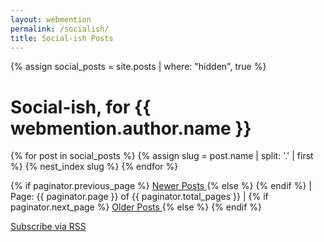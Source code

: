 ```yaml
---
layout: webmention
permalink: /socialish/
title: Social-ish Posts
---
```

{% assign social_posts = site.posts | where: "hidden", true %}
<h1>Social-ish, for {{ webmention.author.name }}</h1>
<div class="home">
    {% for post in social_posts %}
      {% assign slug = post.name | split: '.' | first %}
      {% nest_index slug %}
    {% endfor %}
  <ul class="post-list">
  </ul>
</div>

<div class="pagination">
  {% if paginator.previous_page %}
    <a
      href="/blog/socialish{{ paginator.previous_page_path }}"
      class="previous"
    >
      <i class="fas fa-angle-double-left"></i>
      Newer Posts
    </a>
  {% else %}
    <span class="previous"></span>
  {% endif %}
  |
  <span class="page_number ">
    Page: {{ paginator.page }} of {{ paginator.total_pages }}
  </span>
  |
  {% if paginator.next_page %}
    <a
      href="/blog/socialish{{ paginator.next_page_path }}"
      class="next"
    >
      Older Posts
      <i class="fas fa-angle-double-right"></i>
    </a>
  {% else %}
    <span class="next "></span>
  {% endif %}
</div>

<p class="rss-subscribe"><a href="{{ "/pseudosocial.xml" | relative_url }}"><i class="fas fa-rss"></i> Subscribe via RSS</a></p>

